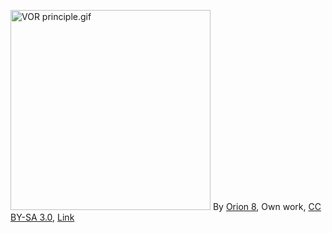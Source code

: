 <a href="https://commons.wikimedia.org/wiki/File:VOR_principle.gif#/media/File:VOR_principle.gif"><img src="https://upload.wikimedia.org/wikipedia/commons/d/d1/VOR_principle.gif" alt="VOR principle.gif" height="320" width="320"></a>
By <a href="//commons.wikimedia.org/wiki/User:Orion_8" title="User:Orion 8">Orion 8</a>, <span class="int-own-work" lang="en">Own work</span>, <a href="https://creativecommons.org/licenses/by-sa/3.0" title="Creative Commons Attribution-Share Alike 3.0">CC BY-SA 3.0</a>, <a href="https://commons.wikimedia.org/w/index.php?curid=29782555">Link</a>